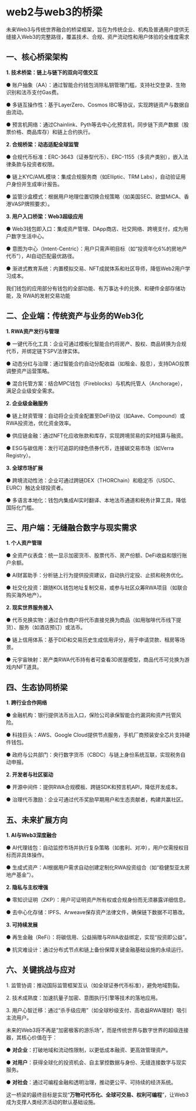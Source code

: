 # web2与web3的桥梁

未来Web3与传统世界融合的桥梁框架，旨在为传统企业、机构及普通用户提供无缝接入Web3的完整路径，覆盖技术、合规、资产流动性和用户体验的全维度需求

## 一、核心桥梁架构

**1. 技术桥梁：链上与链下的双向可信交互**

●  账户抽象（AA）：通过智能合约钱包消除私钥管理门槛，支持社交登录、生物识别和法币支付Gas费。

●  多链互操作性：基于LayerZero、Cosmos IBC等协议，实现跨链资产与数据自由流动。

●  预言机网络：通过Chainlink、Pyth等去中心化预言机，同步链下资产数据（股票价格、商品库存）和链上合约执行。

**2. 合规桥梁：动态适配全球监管**

●  合规代币标准：ERC-3643（证券型代币）、ERC-1155（多资产类别），嵌入法律条款与投资者权限。

●  链上KYC/AML模块：集成合规服务商（如Elliptic、TRM Labs），自动验证用户身份并生成审计报告。

●  监管沙盒模式：根据用户地理位置切换合规策略（如美国SEC、欧盟MiCA、香港VASP牌照要求）。

**3. 用户入口桥梁：Web3超级应用**

●  Web3钱包即入口：集成资产管理、DApp商店、社交网络、跨境支付，成为用户数字生活中心。

●  意图为中心（Intent-Centric）：用户只需声明目标（如“投资年化6%的房地产代币”），AI自动匹配最优路径。

●  渐进式教育系统：内置模拟交易、NFT成就体系和社区导师，降低Web2用户学习成本。

我们钱包的应用部分有钱包的全部功能、有万事达卡的兑换、和硬件全部存储功能，及 RWA的发射交易功能

## 二、企业端：传统资产与业务的Web3化

**1. RWA资产发行与管理**

●  一键代币化工具：企业可通过模板化智能合约将房产、股权、商品转换为合规代币，并绑定链下SPV法律实体。

●  动态分红与治理：通过智能合约自动分配收益（如租金、股息），支持DAO投票调整资产运营策略。

●  混合托管方案：结合MPC钱包（Fireblocks）与机构托管人（Anchorage），满足企业级安全需求。

**2. 企业级金融服务**

●  链上财资管理：自动将企业资金配置至DeFi协议（如Aave、Compound）或RWA投资池，优化资金效率。

●  供应链金融：通过NFT化应收账款和库存，实现跨境贸易的实时结算与融资。

●  ESG与碳信用：发行可追踪的绿色债券代币，连接碳交易市场（如Verra Registry）。

**3. 全球市场扩展**

●  跨境流动性池：企业可通过跨链DEX（THORChain）和稳定币（USDC、EURC）触达全球投资者。

●  多语言本地化：钱包内集成AI实时翻译、本地法币通道和税务计算工具，降低国际化门槛。

## 三、用户端：无缝融合数字与现实需求

**1. 个人资产管理**

●  全资产仪表盘：统一显示加密货币、股票代币、房产份额、DeFi收益和银行账户余额。

●  AI财富助手：分析链上行为提供投资建议，自动执行定投、止损和税务优化。

●  社交化投资：跟随KOL钱包地址复制交易，或参与社区众筹RWA项目（如联合购买海外地产）。

**2. 现实世界服务接入**

●  代币兑换实物：通过合作商户将代币直接兑换为商品（如用咖啡代币线下提货）、服务（如酒店预订）或法币。

●  链上信用体系：基于DID和交易历史生成信用评分，用于申请贷款、租房等场景。

●  元宇宙映射：房产类RWA代币持有者可查看3D房屋模型，商品代币可兑换为游戏内NFT道具。

## 四、生态协同桥梁

**1. 跨行业合作网络**

●  金融机构：银行提供法币出入口，保险公司承保智能合约漏洞和资产托管风险。

●  科技巨头：AWS、Google Cloud提供节点服务，手机厂商预装安全芯片支持硬件钱包。

●  政府与公共部门：央行数字货币（CBDC）与链上身份系统互联，实现税务自动申报。

**2. 开发者与社区驱动**

●  开源中间件：提供RWA合规模板、跨链SDK和预言机API，降低开发成本。

●  治理代币激励：企业可通过代币奖励早期用户和生态贡献者，构建共赢社区。

## 五、未来扩展方向

**1. AI与Web3深度融合**

●  AI代理钱包：自动监控市场并执行复杂策略（如套利、对冲），用户仅需授权目标而非具体操作。

●  生成式资产：AI根据用户需求自动创建定制化RWA投资组合（如“稳健型亚太房地产基金”）。

**2. 隐私与主权增强**

●  零知识证明（ZKP）：用户可证明资产所有权或合规身份而无须暴露详细信息。

●  去中心化存储：IPFS、Arweave保存资产法律文件，确保链下数据不可篡改。

**3. 可持续发展**

●  再生金融（ReFi）：将碳信用、公益捐赠与RWA收益绑定，实现“投资即公益”。

●  抗灾难设计：通过分布式节点和链上备份保障关键金融基础设施的永续运行。

## 六、关键挑战与应对

1\. 监管协调：推动国际监管框架互认（如全球证券代币标准），避免地域割裂。

2\. 技术成熟度：加速抗量子加密、意图执行引擎等技术的落地应用。

3\. 用户心智迁移：通过“杀手级应用”（如全球秒级支付、高收益RWA理财）吸引主流用户。



未来的Web3将不再是“加密极客的游乐场”，而是传统世界与数字世界的超级连接器，其核心价值在于：

●  **对企业**：打破地域和流动性限制，以更低成本融资、更高效管理资产。

●  **对用户**：获得全球化的投资机会、自主掌控数据与身份、无缝连接数字与现实服务。

●  **对社会**：通过可编程金融和透明治理，推动更公平、可持续的经济系统。

这一桥梁的最终目标是实现“**万物可代币化、全球可交易、权利可编程**”，让Web3成为支撑人类经济活动的默认基础设施。
